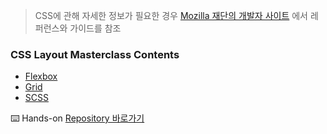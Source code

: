 > CSS에 관해 자세한 정보가 필요한 경우 [Mozilla 재단의 개발자 사이트](https://developer.mozilla.org/ko/) 에서 레퍼런스와 가이드를 참조
### CSS Layout Masterclass Contents
- [Flexbox](https://github.com/mattdony/TIL/blob/main/CSS%20Layout%20Masterclass/02_Flexbox.md)
- [Grid](https://github.com/mattdony/TIL/blob/main/CSS%20Layout%20Masterclass/03_Grid.md)
- [SCSS](https://github.com/mattdony/TIL/blob/main/CSS%20Layout%20Masterclass/04_SCSS.md)

⌨️ Hands-on [Repository 바로가기](https://github.com/mattdony/css-layout-masterclass)